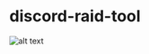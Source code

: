 # discord-raid-tool


![alt text](https://cdn.discordapp.com/attachments/1144021062129045567/1167433377159315456/image.png?ex=654e1c0e&is=653ba70e&hm=f625c6dc7eeca6bc3a5af8d5e231eac600e3ad75c8da226694a783167f908bcf&)
